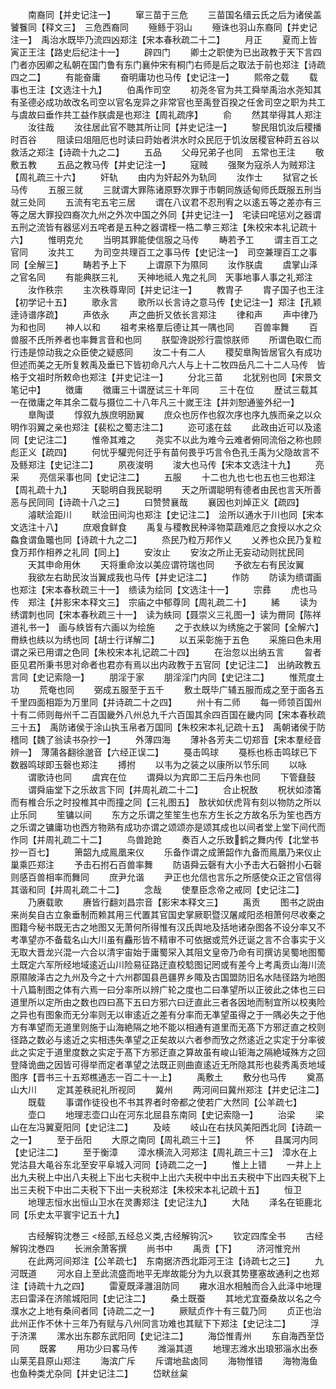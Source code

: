 <!-- { "loadSidebar": true } -->
　　南裔同【并史记注一】
　　窜三苗于三危
　　三苗国名缙云氏之后为诸侯盖饕餮同【释文三】　三危西裔同
　　殛鲧于羽山
　　殛诛也羽山东裔同【并史记注一】　禹治水既毕乃流四凶郑注【宋本春秋疏二十二】
　　月正
　　夏而上皆寅正王注【路史后纪注十一】
　　辟四门
　　卿士之职使为已出政教于天下言四门者亦因卿之私朝在国门鲁有东门襄仲宋有桐门右师是后之取法于前也郑注【诗疏四之二】
　　有能奋庸
　　奋明庸功也马传【史记注一】
　　熙帝之载
　　载事也王注【文选注十九】
　　伯禹作司空
　　初尧冬官为共工舜举禹治水尧知其有圣德必成功故改名司空以官名宠异之非常官也至禹登百揆之任舍司空之职为共工与虞故曰垂作共工益作朕虞是也郑注【周礼疏序】
　　俞
　　然其举得其人郑注
　　汝往哉
　　汝往居此官不聴其所让同【并史记注一】
　　黎民阻饥汝后稷播时百谷
　　阻读曰俎阻厄也时读曰莳始者洪水时众民厄于饥汝居稷官种莳五谷以救活之郑注【诗疏十九之二】
　　五品
　　父母兄弟子也同　五常也王注
　　敬敷五教
　　五品之教马传【并史记注一】
　　寇贼
　　强聚为寇杀人为贼郑注【周礼疏三十六】
　　奸轨
　　由内为奸起外为轨同
　　汝作士
　　狱官之长马传
　　五服三就
　　三就谓大罪陈诸原野次罪于市朝同族适甸师氏既服五刑当就三处同
　　五流有宅五宅三居
　　谓在八议君不忍刑宥之以逺五等之差亦有三等之居大罪投四裔次九州之外次中国之外同【并史记注一】　宅读曰咤惩刈之器谓五刑之流皆有器惩刈五咤者是五种之器谓桎一梏二拲三郑注【朱校宋本礼记疏十六】
　　惟明克允
　　当明其罪能使信服之马传
　　畴若予工
　　谓主百工之官同
　　汝共工
　　为司空共理百工之事马传【史记注一】　司空兼理百工之事同【全解三】
　　畴若予上下
　　上谓原下为隰同
　　汝作朕虞
　　虞掌山泽之官名同
　　有能典朕三礼
　　天神地祗人鬼之礼同　天事地事人事之礼郑注
　　汝作秩宗
　　主次秩尊卑同【并史记注一】
　　教胄子
　　胄子国子也王注【初学记十五】
　　歌永言
　　歌所以长言诗之意马传【史记注一】郑注【孔颖逹诗谱序疏】
　　声依永
　　声之曲折又依长言郑注
　　律和声
　　声中律乃为和也同
　　神人以和
　　祖考来格羣后德让其一隅也同
　　百兽率舞
　　百兽服不氏所养者也率舞言音和也同
　　朕堲谗説殄行震惊朕师
　　所谓色取仁而行违是惊动我之众臣使之疑惑同
　　汝二十有二人
　　稷契臯陶皆居官久有成功但述而美之无所复敕禹及垂已下皆初命凡六人与上十二牧四岳凡二十二人马传　皆格于文祖时所敕命也郑注【并史记注一】
　　分北三苗
　　北犹别也同【宋景文笔记中】
　　徴庸
　　徴庸三十谓歴试三十年同
　　三十在位
　　歴试三载其一在徴庸之年其余二载与摄位二十八年凡三十嵗王注【并刘恕通鉴外纪一】
　　臯陶谟
　　惇叙九族庶明励翼
　　庶众也厉作也叙次序也序九族而亲之以众明作羽翼之亲也郑注【裴松之蜀志注二】
　　迩可逺在兹
　　此政由近可以及逺同【史记注二】
　　惟帝其难之
　　尧实不以此为难今云难者俯同流俗之称也顾彪正义【疏四】
　　何忧乎驩兜何迁乎有苗何畏乎巧言令色孔壬禹为父隐故言不及鲧郑注【史记注二】
　　夙夜浚明
　　浚大也马传【宋本文选注十九】
　　亮采
　　亮信采事也同【史记注二】
　　五服
　　十二也九也七也五也三也郑注【周礼疏十九】
　　天聪明自我民聪明
　　天之所谓聪明有德者由民也言天所善恶与民同同【诗疏十八之三】
　　曰赞赞襄哉
　　襄因也刘焯正义【疏四】
　　濬畎浍距川
　　畎浍田间沟也郑注【史记注二】　浍所以通水于川也同【宋本文选注十八】
　　庶艰食鲜食
　　禹复与稷教民种泽物菜蔬难厄之食授以水之众鱻食谓鱼鼈也同【诗疏十九之二】
　　烝民乃粒万邦作乂
　　乂养也众民乃复粒食万邦作相养之礼同【同上】
　　安汝止
　　安汝之所止无妄动动则扰民同
　　天其申命用休
　　天将重命汝以美应谓符瑞也同
　　予欲左右有民汝翼
　　我欲左右助民汝当翼成我也马传【并史记注二】
　　作防
　　防读为缋谓画也郑注【宋本春秋疏三十一】　缋读为绘同【文选注十一】
　　宗彞
　　虎也马传　郑注【并影宋本释文三】　宗庙之中郁尊同【周礼疏二十】
　　絺
　　读为绣谓刺也同【宋本春秋疏三十一】　读为紩同【聂崇义三礼图一】读为黹同【陈祥道礼书一】　画与紩皆有六画以为绘施
　　之于衣紩以为绣施之于裳同【全解六】　黹紩也紩以为绣也同【胡士行详解二】
　　以五采彰施于五色
　　采施曰色未用谓之采已用谓之色同【朱校宋本礼记疏二十四】
　　在治忽以出纳五言
　　曶者臣见君所秉书思对命者也君亦有焉以出内政教于五官同【史记注二】　出纳政教五言同【史记索隐一】
　　朋淫于家
　　朋淫淫门内同【史记注二】
　　惟荒度土功
　　荒奄也同
　　弼成五服至于五千
　　敷土既毕广辅五服而成之至于面各五千里四面相距为万里同【并诗疏二十之四】
　　州十有二师
　　每一师领百国州十有二师则毎州千二百国畿外八州总九千六百国其余四百国在畿内同【宋本春秋疏三十五】　禹防诸侯于涂山执玉帛者万国同【朱校宋本礼记疏十五】　禹朝诸侯于防稽同【魏了翁读书杂抄一】
　　外薄四海
　　薄补各芳夫二切郑音【宋本羣经音辨一】　薄蒲各翻徐邈音【六经正误二】
　　戞击鸣球
　　戞栎也栎击鸣球已下数器鸣球即玉磬也郑注
　　搏拊
　　以韦为之装之以康所以节乐同
　　以咏
　　谓歌诗也同
　　虞宾在位
　　谓舜以为宾即二王后丹朱也同
　　下管鼗鼓
　　谓舜庙堂下之乐故言下同【并周礼疏二十二】
　　合止柷敔
　　柷状如漆筩而有椎合乐之时投椎其中而撞之同【三礼图五】　敔状如伏虎背有刻以物防之所以止乐同
　　笙镛以间
　　东方之乐谓之笙笙生也东方生长之方故名乐为笙也西方之乐谓之镛庸功也西方物熟有成功亦谓之颂颂亦是颂其成也以间者堂上堂下间代而作同【并周礼疏二十二】
　　鸟兽跄跄
　　奏百人之乐致鹤之舞内传【北堂书抄一百七】
　　箫韶九成鳯凰来仪
　　乐备作谓之成箫韶作九备而鳯凰乃来仪止巢乘匹郑注
　　予击石拊石百兽率舞
　　防语舜云磬有大小予击大石磬拊小石磬则感百兽相率而舞同
　　庶尹允谐
　　尹正也允信也言乐之所感使众正之官信得其谐和同【并周礼疏二十二】
　　念哉
　　使羣臣念帝之戒同【史记注二】
　　乃赓载歌
　　赓皆行翻刘昌宗音【影宋本释文三】
　　禹贡
　　图书之説由来尚矣自古立象垂制而赖其用三代置其官国史掌厥职暨汉屠咸阳丞相萧何尽收秦之图籍今秘书既无古之地图又无萧何所得惟有汉氏舆地及括地诸杂图各不设分率又不考凖望亦不备载名山大川虽有麤形皆不精审不可依据或荒外迂诞之言不合事实于义无取大晋龙兴混一六合以清宇宙始于庸蜀罙入其阻文皇帝乃命有司撰访吴蜀地图蜀土既定六军所经地域逺近山川险易征路迂直校騐图记罔或有差今上考禹贡山海川流原隰陂泽古之九州及今之十六州郡国县邑疆界乡陬及古国盟防旧名水陆径路为地图十八篇制图之体有六焉一曰分率所以辨广轮之度也二曰凖望所以正彼此之体也三曰道里所以定所由之数也四曰髙下五曰方邪六曰迂直此三者各因地而制宜所以校夷险之异也有图象而无分率则无以审逺近之差有分率而无凖望虽得之于一隅必失之于他方有凖望而无道里则施于山海絶隔之地不能以相通有道里而无髙下方邪迂直之校则径路之数必与逺近之实相违失凖望之正矣故以六者参而攷之然逺近之实定于分率彼此之实定于道里度数之实定于髙下方邪迂直之算故虽有峻山钜海之隔絶域殊方之回登降诡曲之因皆可得举而定者凖望之法既正则曲直逺近无所隐其形也裴秀禹贡地域图序【晋书三十五郑樵通志一百二十一上】
　　禹敷土
　　敷分也马传
　　奠髙山大川
　　定其差秩祀礼所视同
　　冀州
　　两河间曰冀州郑注【并史记注二】
　　既载
　　事谓作徒役也不书其界者时帝都之使若广大然同【公羊疏七】
　　壶口
　　地理志壶口山在河东北屈县东南同【史记索隐一】
　　治梁
　　梁山在左冯翼夏阳同【史记注二】
　　及岐
　　岐山在右扶风美阳西北同【诗疏一之一】
　　至于岳阳
　　大原之南同【周礼疏三十三】
　　怀
　　县属河内同【史记注二】
　　至于衡漳
　　漳水横流入河郑注【周礼疏三十三】　漳水在上党沽县大黾谷东北至安平阜城入河同【诗疏二之一】
　　惟上上错
　　一井上上出九夫税上中出八夫税上下出七夫税中上出六夫税中中出五夫税中下出四夫税下上出三夫税下中出二夫税下下出一夫税郑注【朱校宋本礼记疏十五】
　　恒卫
　　地理志恒水出恒山卫水在灵夀郑注【史记注九】
　　大陆
　　泽名在钜鹿北同【乐史太平寰宇记五十九】












　　古经解钩沈巻三
<经部,五经总义类,古经解钩沉>
　　钦定四库全书
　　古经解钩沈巻四
　　长洲余萧客撰
　　尚书中
　　禹贡【下】
　　济河惟兖州
　　在此两河间郑注【公羊疏七】　东南据济西北距河王注【诗疏七之三】
　　九河既道
　　河水自上至此流盛而地平无岸故能分为九以衰其势壅塞故通利之也郑注【诗疏十九之四】
　　雷夏既泽灉沮防同
　　雍水沮水相触而合入此泽中地理志曰雷泽在济隂城阳同【史记注二】
　　桑土既蚕
　　其地尤宜蚕桑故以名之今濮水之上地有桑间者同【诗疏二之一】
　　厥赋贞作十有三载乃同
　　贞正也治此州正作不休十三年乃有赋与八州同言功难也其赋下下郑注【史记注二】
　　浮于济漯
　　漯水出东郡东武阳同【史记注二】
　　海岱惟青州
　　东自海西至岱同
　　既畧
　　用功少曰畧马传
　　潍淄其道
　　地理志潍水出琅邪淄水出泰山莱芜县原山郑注
　　海滨广斥
　　斥谓地盐卤同
　　海物惟错
　　海物海鱼也鱼种类尤杂同【并史记注二】
　　岱畎丝枲
